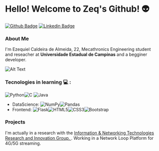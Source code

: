 # Hello! Welcome to Zeq's Github! :alien:
[![Github Badge](https://img.shields.io/badge/-Github-000?style=flat-square&logo=Github&logoColor=white&link=https://github.com/zeqkik)](https://github.com/zeqkik)
[![Linkedin Badge](https://img.shields.io/badge/-LinkedIn-blue?style=flat-square&logo=Linkedin&logoColor=white&link=https://www.linkedin.com/in/ezequiel-almeida//)](https://www.linkedin.com/in/ezequiel-almeida/)
### About Me
I'm Ezequiel Caldeira de Almeida, 22, Mecathronics Engineering student and reseacher at **Universidade Estadual de Campinas** and a begginer developer.

![Alt Text](https://i.pinimg.com/originals/85/76/10/857610b192b42ea71d293aa00b21a7ee.gif)

### Tecnologies in learning :computer: :
<img alt="Python" src="https://img.shields.io/badge/python-%2314354C.svg?style=for-the-badge&logo=python&logoColor=white"/><img alt="C" src="https://img.shields.io/badge/c-%2300599C.svg?style=for-the-badge&logo=c&logoColor=white"/>
<img alt="Java" src="https://img.shields.io/badge/java-%23ED8B00.svg?style=for-the-badge&logo=java&logoColor=white"/>
- DataScience:
<img alt="NumPy" src="https://img.shields.io/badge/numpy-%23013243.svg?style=for-the-badge&logo=numpy&logoColor=white" /><img alt="Pandas" src="https://img.shields.io/badge/pandas-%23150458.svg?style=for-the-badge&logo=pandas&logoColor=white" />
- Frontend:
<img alt="Flask" src="https://img.shields.io/badge/flask-%23000.svg?style=for-the-badge&logo=flask&logoColor=white"/><img alt="HTML5" src="https://img.shields.io/badge/html5-%23E34F26.svg?style=for-the-badge&logo=html5&logoColor=white"/><img alt="CSS3" src="https://img.shields.io/badge/css3-%231572B6.svg?style=for-the-badge&logo=css3&logoColor=white"/><img alt="Bootstrap" src="https://img.shields.io/badge/bootstrap-%23563D7C.svg?style=for-the-badge&logo=bootstrap&logoColor=white"/>

### Projects
I'm actually in a research with the [Information & Networking Technologies Research and Innovation Group. ](https://intrig.dca.fee.unicamp.br/). Working in a Network Loop Platform for 4G/5G streaming. 
